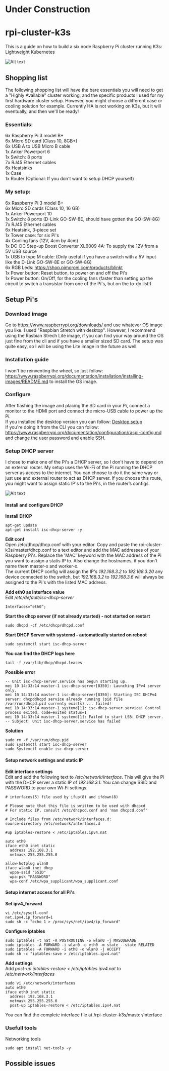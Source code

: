 # Under Construction

# rpi-cluster-k3s
This is a guide on how to build a six node Raspberry Pi cluster running K3s: Lightweight Kubernetes

![Alt text](/docs/images/rpi-cluster-small.jpg?raw=true "Raspberry Pi cluster")

## Shopping list
The following shopping list will have the bare essentials you will need to get a "Highly Available" cluster working, and the specific products I used for my first hardware cluster setup. However, you might choose a different case or cooling solution for example. Currently HA is not working on K3s, but it will eventually, and then we'll be ready!

### Essentials:
6x Raspberry Pi 3 model B+  
6x Micro SD card (Class 10, 8GB+)  
6x USB A to USB Micro B cable  
1x Anker Powerport 6  
1x Switch: 8 ports  
7x RJ45 Ethernet cables  
6x Heatsinks  
1x Case  
1x Router (Optional: If you don't want to setup DHCP yourself)  

### My setup:
6x Raspberry Pi 3 model B+  
6x Micro SD cards (Class 10, 16 GB)  
1x Anker Powerport 10  
1x Switch: 8 ports (D-Link GO-SW-8E, should have gotten the GO-SW-8G)  
7x RJ45 Ethernet cables  
6x Heatsink, 3-piece set  
1x Tower case: for six Pi's  
4x Cooling fans (12V, 4cm by 4cm)  
1x DC-DC Step-up Boost Converter XL6009 4A: To supply the 12V from a 5V USB source  
1x USB to type M cable: (Only useful if you have a switch with a 5V input like the D-Link GO-SW-8E or GO-SW-8G)  
6x RGB Leds: https://shop.pimoroni.com/products/blinkt  
1x Power button: Reset button, to power on and off the Pi's  
1x Power button: On/Off, for the cooling fans (faster than setting up the circuit to switch a transistor from one of the Pi's, but on the to-do list!)  

## Setup Pi's 
### Download image
Go to https://www.raspberrypi.org/downloads/ and use whatever OS image you like. I used "Raspbian Stretch with desktop". However, I recommend using the Rasbian Strech Lite image, if you can find your way around the OS just fine from the cli and if you have a smaller sized SD card. The setup was quite easy, so I will be using the Lite image in the future as well. 

### Installation guide
I won't be reinventing the wheel, so just follow: https://www.raspberrypi.org/documentation/installation/installing-images/README.md to install the OS image. 

### Configure 
After flashing the image and placing the SD card in your Pi, connect a monitor to the HDMI port and connect the micro-USB cable to power up the Pi.  
If you installed the desktop version you can follow: [Desktop setup](https://github.com/Sheldonwl/rpi-cluster-k3s/blob/master/docs/setup/desktop/README.md)  
If you're doing it from the CLI you can follow: https://www.raspberrypi.org/documentation/configuration/raspi-config.md and change the user password and enable SSH. 

### Setup DHCP server
I chose to make one of the Pi's a DHCP server, so I don't have to depend on an external router. My setup uses the Wi-Fi of the Pi running the DHCP server as access to the internet. You can choose to do it the same way or just use and external router to act as DHCP server. If you choose this route, you might want to assign static IP's to the Pi's, in the router’s configs.

![Alt text](/docs/images/rpi-network.jpg?raw=true "Raspberry Pi Network setup")  

#### Install and configure DHCP

**Install DHCP**  
~~~
apt-get update
apt-get install isc-dhcp-server -y
~~~
**Edit conf**  
Open /etc/dhcp/dhcp.conf with your editor. Copy and paste the rpi-cluster-k3s/master/dhcp.conf to a text editor and add the MAC addresses of your Raspberry Pi's. Replace the 'MAC' keyword with the MAC address of the Pi you want to assign a statis IP to. Also change the hostnames, if you don't name them master-x and worker-x.   
The current DHCP config will assign the IP's *192.168.3.2* to *192.168.3.20* any device connected to the switch, but *192.168.3.2* to *192.168.3.6* will always be assigned to the Pi's with the listed MAC address. 

**Add eth0 as interface value**  
Edit */etc/default/isc-dhcp-server*
~~~
Interfaces=”eth0”;
~~~
**Start the dhcp server (if not already started) - not started on restart**  
~~~
sudo dhcpd -cf /etc/dhcp/dhcpd.conf 
~~~
**Start DHCP Server with systemd - automatically started on reboot**  
~~~
sudo systemctl start isc-dhcp-server
~~~

**You can find the DHCP logs here**
~~~
tail -f /var/lib/dhcp/dhcpd.leases
~~~

**Possible error**
~~~
-- Unit isc-dhcp-server.service has begun starting up.
mei 10 14:33:14 master-1 isc-dhcp-server[8350]: Launching IPv4 server only.
mei 10 14:33:14 master-1 isc-dhcp-server[8350]: Starting ISC DHCPv4 server: dhcpddhcpd service already running (pid file /var/run/dhcpd.pid currenty exists) ... failed!
mei 10 14:33:14 master-1 systemd[1]: isc-dhcp-server.service: Control process exited, code=exited status=1
mei 10 14:33:14 master-1 systemd[1]: Failed to start LSB: DHCP server.
-- Subject: Unit isc-dhcp-server.service has failed
~~~

**Solution**
~~~ 
sudo rm -f /var/run/dhcp.pid 
sudo systemctl start isc-dhcp-server
sudo Systemctl enable isc-dhcp-server
~~~

#### Setup network settings and static IP
**Edit interface settings**  
Edit and add the following text to */etc/network/interface*. This will give the Pi with the DHCP server a static IP of *192.168.3.1*. You can change SSID and PASSWORD to your own Wi-Fi settings. 
~~~
# interfaces(5) file used by ifup(8) and ifdown(8)

# Please note that this file is written to be used with dhcpcd
# For static IP, consult /etc/dhcpcd.conf and 'man dhcpcd.conf'

# Include files from /etc/network/interfaces.d:
source-directory /etc/network/interfaces.d

#up iptables-restore < /etc/iptables.ipv4.nat

auto eth0
iface eth0 inet static
  address 192.168.3.1
  netmask 255.255.255.0

allow-hotplug wlan0
iface wlan0 inet dhcp
  wppa-ssid "SSID"
  wpa-psk "PASSWORD"
  wpa-conf /etc/wpa_supplicant/wpa_supplicant.conf
~~~

#### Setup internet access for all Pi's
**Set ipv4_forward**
~~~
vi /etc/sysctl.conf
net.ipv4.ip_forward=1
sudo sh -c "echo 1 > /proc/sys/net/ipv4/ip_forward"
~~~
**Configure iptables**
~~~
sudo iptables -t nat -A POSTROUTING -o wlan0 -j MASQUERADE
sudo iptables -A FORWARD -i wlan0 -o eth0 -m state --state RELATED
sudo iptables -A FORWARD -i eth0 -o wlan0 -j ACCEPT
sudo sh -c "iptables-save > /etc/iptables.ipv4.nat"
~~~
**Add settings**  
Add *post-up iptables-restore < /etc/iptables.ipv4.nat* to */etc/network/interfaces*  
~~~
sudo vi /etc/network/interfaces
auto eth0
iface eth0 inet static
  address 192.168.3.1
  netmask 255.255.255.0
  post-up iptables-restore < /etc/iptables.ipv4.nat
~~~
You can find the complete interface file at /rpi-cluster-k3s/master/interface

### Usefull tools
Networking tools
~~~
sudo apt install net-tools -y
~~~

## Possible issues


